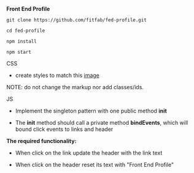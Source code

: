 **Front End Profile**

```
git clone https://github.com/fitfab/fed-profile.git

cd fed-profile

npm install

npm start

```

CSS

* create styles to match this [image](https://github.com/fitfab/fed-profile/blob/master/public/images/desired_look.png)

NOTE: do not change the markup nor add classes/ids.

JS

* Implement the singleton pattern with one public method **init**

* The **init** method should call a private method **bindEvents**, which will bound click events to links and header

**The required functionality:**

* When click on the link update the header with the link text

* When click on the header reset its text with "Front End Profile"
